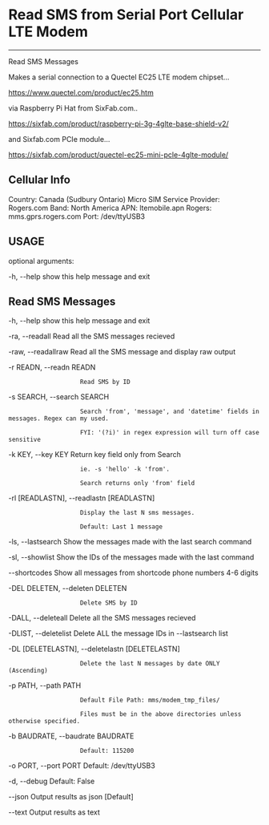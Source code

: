 # Read SMS from Serial Port Cellular LTE Modem
----------------------------------------------------

Read SMS Messages

Makes a serial connection to a Quectel EC25 LTE modem chipset...

  https://www.quectel.com/product/ec25.htm
  
via Raspberry Pi Hat from SixFab.com..
  
  https://sixfab.com/product/raspberry-pi-3g-4glte-base-shield-v2/
  
and Sixfab.com PCIe module...

  https://sixfab.com/product/quectel-ec25-mini-pcle-4glte-module/
  
Cellular Info
-------------

Country: Canada (Sudbury Ontario)
Micro SIM Service Provider: Rogers.com
Band: North America
APN: ltemobile.apn
Rogers: mms.gprs.rogers.com
Port: /dev/ttyUSB3
  
  
USAGE
-----

optional arguments:

  -h, --help            show this help message and exit


  Read SMS Messages
  --------------------
  
  -h, --help            show this help message and exit
  
  -ra, --readall        Read all the SMS messages recieved
  
  -raw, --readallraw    Read all the SMS message and display raw output
  
  -r READN, --readn READN
  
                        Read SMS by ID
                        
  -s SEARCH, --search SEARCH
  
                        Search 'from', 'message', and 'datetime' fields in messages. Regex can my used.
                        
                        FYI: '(?i)' in regex expression will turn off case sensitive
                        
  -k KEY, --key KEY     Return key field only from Search
  
                        ie. -s 'hello' -k 'from'.
                        
                        Search returns only 'from' field
                        
  -rl [READLASTN], --readlastn [READLASTN]
  
                        Display the last N sms messages.
                        
                        Default: Last 1 message
                        
  -ls, --lastsearch     Show the messages made with the last search command
  
  -sl, --showlist       Show the IDs of the messages made with the last command
  
  --shortcodes          Show all messages from shortcode phone numbers 4-6 digits
  
  -DEL DELETEN, --deleten DELETEN
  
                        Delete SMS by ID
                        
  -DALL, --deleteall    Delete all the SMS messages recieved
  
  -DLIST, --deletelist  Delete ALL the message IDs in --lastsearch list
  
  -DL [DELETELASTN], --deletelastn [DELETELASTN]
  
                        Delete the last N messages by date ONLY (Ascending)
                        
  -p PATH, --path PATH  
  
                        Default File Path: mms/modem_tmp_files/
                        
                        Files must be in the above directories unless otherwise specified.
                        
  -b BAUDRATE, --baudrate BAUDRATE
  
                        Default: 115200
                        
  -o PORT, --port PORT  Default: /dev/ttyUSB3
  
  -d, --debug           Default: False
  
  --json                Output results as json [Default]
  
  --text                Output results as text


